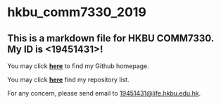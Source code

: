 hkbu_comm7330_2019
========
## This is a markdown file for HKBU COMM7330. My ID is <19451431>!
You may click [**here**](https://github.com/SimonWangOne) to find my Github homepage.

You may click [**here**](https://github.com/SimonWangOne?tab=repositories) find my repository list.

For any concern, please send email to <19451431@life.hkbu.edu.hk>.
